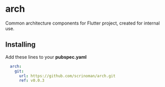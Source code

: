 # arch

Common architecture components for Flutter project, created for internal use.

## Installing

Add these lines to your **pubspec.yaml**
``` yaml
  arch:
    git:
      url: https://github.com/scrinoman/arch.git
      ref: v0.0.3
```
